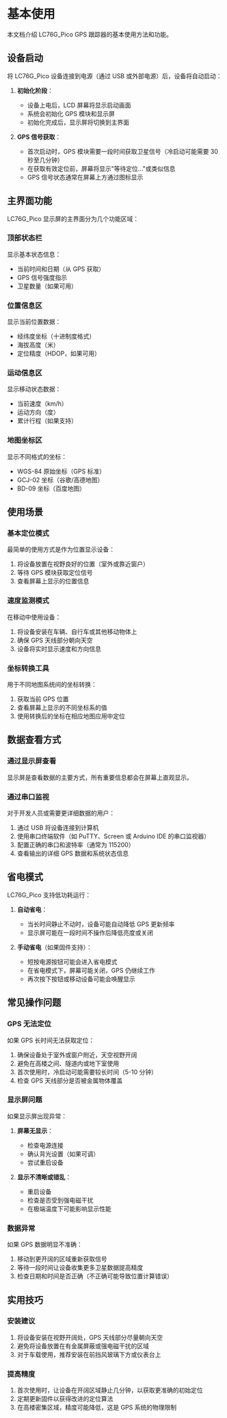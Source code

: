 # 基本使用

本文档介绍 LC76G_Pico GPS 跟踪器的基本使用方法和功能。

## 设备启动

将 LC76G_Pico 设备连接到电源（通过 USB 或外部电源）后，设备将自动启动：

1. **初始化阶段**：
   - 设备上电后，LCD 屏幕将显示启动画面
   - 系统会初始化 GPS 模块和显示屏
   - 初始化完成后，显示屏将切换到主界面

2. **GPS 信号获取**：
   - 首次启动时，GPS 模块需要一段时间获取卫星信号（冷启动可能需要 30 秒至几分钟）
   - 在获取有效定位前，屏幕将显示"等待定位..."或类似信息
   - GPS 信号状态通常在屏幕上方通过图标显示

## 主界面功能

LC76G_Pico 显示屏的主界面分为几个功能区域：

### 顶部状态栏

显示基本状态信息：
- 当前时间和日期（从 GPS 获取）
- GPS 信号强度指示
- 卫星数量（如果可用）

### 位置信息区

显示当前位置数据：
- 经纬度坐标（十进制度格式）
- 海拔高度（米）
- 定位精度（HDOP，如果可用）

### 运动信息区

显示移动状态数据：
- 当前速度（km/h）
- 运动方向（度）
- 累计行程（如果支持）

### 地图坐标区

显示不同格式的坐标：
- WGS-84 原始坐标（GPS 标准）
- GCJ-02 坐标（谷歌/高德地图）
- BD-09 坐标（百度地图）

## 使用场景

### 基本定位模式

最简单的使用方式是作为位置显示设备：

1. 将设备放置在视野良好的位置（室外或靠近窗户）
2. 等待 GPS 模块获取定位信号
3. 查看屏幕上显示的位置信息

### 速度监测模式

在移动中使用设备：

1. 将设备安装在车辆、自行车或其他移动物体上
2. 确保 GPS 天线部分朝向天空
3. 设备将实时显示速度和方向信息

### 坐标转换工具

用于不同地图系统间的坐标转换：

1. 获取当前 GPS 位置
2. 查看屏幕上显示的不同坐标系的值
3. 使用转换后的坐标在相应地图应用中定位

## 数据查看方式

### 通过显示屏查看

显示屏是查看数据的主要方式，所有重要信息都会在屏幕上直观显示。

### 通过串口监视

对于开发人员或需要更详细数据的用户：

1. 通过 USB 将设备连接到计算机
2. 使用串口终端软件（如 PuTTY、Screen 或 Arduino IDE 的串口监视器）
3. 配置正确的串口和波特率（通常为 115200）
4. 查看输出的详细 GPS 数据和系统状态信息

## 省电模式

LC76G_Pico 支持低功耗运行：

1. **自动省电**：
   - 当长时间静止不动时，设备可能自动降低 GPS 更新频率
   - 显示屏可能在一段时间不操作后降低亮度或关闭

2. **手动省电**（如果固件支持）：
   - 短按电源按钮可能会进入省电模式
   - 在省电模式下，屏幕可能关闭，GPS 仍继续工作
   - 再次按下按钮或移动设备可能会唤醒显示

## 常见操作问题

### GPS 无法定位

如果 GPS 长时间无法获取定位：

1. 确保设备处于室外或窗户附近，天空视野开阔
2. 避免在高楼之间、隧道内或地下室使用
3. 首次使用时，冷启动可能需要较长时间（5-10 分钟）
4. 检查 GPS 天线部分是否被金属物体覆盖

### 显示屏问题

如果显示屏出现异常：

1. **屏幕无显示**：
   - 检查电源连接
   - 确认背光设置（如果可调）
   - 尝试重启设备

2. **显示不清晰或错乱**：
   - 重启设备
   - 检查是否受到强电磁干扰
   - 在极端温度下可能影响显示性能

### 数据异常

如果 GPS 数据明显不准确：

1. 移动到更开阔的区域重新获取信号
2. 等待一段时间让设备收集更多卫星数据提高精度
3. 检查日期和时间是否正确（不正确可能导致位置计算错误）

## 实用技巧

### 安装建议

1. 将设备安装在视野开阔处，GPS 天线部分尽量朝向天空
2. 避免将设备放置在有金属屏蔽或强电磁干扰的区域
3. 对于车载使用，推荐安装在前挡风玻璃下方或仪表台上

### 提高精度

1. 首次使用时，让设备在开阔区域静止几分钟，以获取更准确的初始定位
2. 定期更新固件以获得改进的定位算法
3. 在高楼密集区域，精度可能降低，这是 GPS 系统的物理限制 